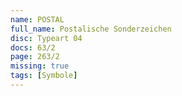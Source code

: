 ```yaml
---
name: POSTAL
full_name: Postalische Sonderzeichen
disc: Typeart 04
docs: 63/2
page: 263/2
missing: true
tags: [Symbole]
---
```

